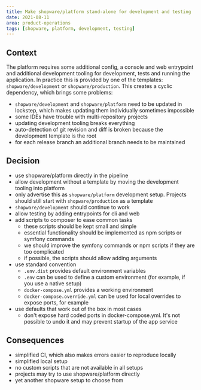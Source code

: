 ```yaml
---
title: Make shopware/platform stand-alone for development and testing
date: 2021-08-11
area: product-operations
tags: [shopware, platform, development, testing]
---
```


## Context

The platform requires some additional config, a console and web entrypoint and additional development tooling for development, tests and
running the application. In practice this is provided by one of the templates: `shopware/development` or `shopware/production`. 
This creates a cyclic dependency, which brings some problems:
- `shopware/development` and `shopware/platform` need to be updated in lockstep, which makes updating them individually sometimes impossible 
- some IDEs have trouble with multi-repository projects
- updating development tooling breaks everything
- auto-detection of git revision and diff is broken because the development template is the root
- for each release branch an additional branch needs to be maintained

## Decision

- use shopware/platform directly in the pipeline
- allow development without a template by moving the development tooling into platform
- only advertise this as `shopware/platform` development setup. Projects should still start with `shopware/production` as a template
- `shopware/development` should continue to work
- allow testing by adding entrypoints for cli and web
- add scripts to composer to ease common tasks
  * these scripts should be kept small and simple
  * essential functionality should be implemented as npm scripts or symfony commands  
  * we should improve the symfony commands or npm scripts if they are too complicated
  * if possible, the scripts should allow adding arguments
- use standard convention
  * `.env.dist` provides default environment variables
  * `.env` can be used to define a custom environment (for example, if you use a native setup)
  * `docker-compose.yml` provides a working environment
  * `docker-compose.override.yml` can be used for local overrides to expose ports, for example
- use defaults that work out of the box in most cases
  * don't expose hard coded ports in docker-compose.yml. It's not possible to undo it and may prevent startup of the app service

## Consequences

- simplified CI, which also makes errors easier to reproduce locally
- simplified local setup  
- no custom scripts that are not available in all setups
- projects may try to use shopware/platform directly
- yet another shopware setup to choose from
